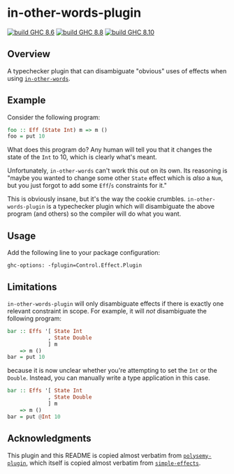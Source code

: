 # in-other-words-plugin
[![build GHC 8.6](https://github.com/KingoftheHomeless/in-other-words-plugin/workflows/build%20GHC%208.6/badge.svg)](https://github.com/KingoftheHomeless/in-other-words-plugin/actions?query=workflow%3A%22build+GHC+8.6%22)
[![build GHC 8.8](https://github.com/KingoftheHomeless/in-other-words-plugin/workflows/build%20GHC%208.8/badge.svg)](https://github.com/KingoftheHomeless/in-other-words-plugin/actions?query=workflow%3A%22build+GHC+8.8%22)
[![build GHC 8.10](https://github.com/KingoftheHomeless/in-other-words-plugin/workflows/build%20GHC%208.10/badge.svg)](https://github.com/KingoftheHomeless/in-other-words-plugin/actions?query=workflow%3A%22build+GHC+8.10%22)

## Overview

A typechecker plugin that can disambiguate "obvious" uses of effects when using
[`in-other-words`](https://hackage.haskell.org/package/in-other-words).


## Example

Consider the following program:

```haskell
foo :: Eff (State Int) m => m ()
foo = put 10
```

What does this program do? Any human will tell you that it changes the state of
the `Int` to 10, which is clearly what's meant.

Unfortunately, `in-other-words` can't work this out on its own. Its reasoning is
"maybe you wanted to change some other `State` effect which is *also* a `Num`,
but you just forgot to add some `Eff`/`s` constraints for it."

This is obviously insane, but it's the way the cookie crumbles.
`in-other-words-plugin` is a typechecker plugin which will disambiguate the above
program (and others) so the compiler will do what you want.


## Usage

Add the following line to your package configuration:

```
ghc-options: -fplugin=Control.Effect.Plugin
```


## Limitations

`in-other-words-plugin` will only disambiguate effects if there is exactly one
relevant constraint in scope. For example, it will *not* disambiguate the
following program:

```haskell
bar :: Effs '[ State Int
             , State Double
             ] m
    => m ()
bar = put 10
```

because it is now unclear whether you're attempting to set the `Int` or the
`Double`. Instead, you can manually write a type application in this case.

```haskell
bar :: Effs '[ State Int
             , State Double
             ] m
    => m ()
bar = put @Int 10
```

## Acknowledgments

This plugin and this README is copied almost verbatim from
[`polysemy-plugin`](https://hackage.haskell.org/package/polysemy-plugin),
which itself is copied almost verbatim from [`simple-effects`](https://hackage.haskell.org/package/simple-effects).

